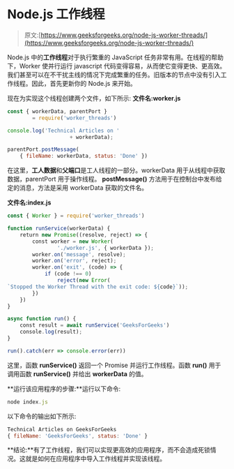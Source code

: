 # Node.js 工作线程

> 原文:[https://www.geeksforgeeks.org/node-js-worker-threads/](https://www.geeksforgeeks.org/node-js-worker-threads/)

Node.js 中的**工作线程**对于执行繁重的 JavaScript 任务非常有用。在线程的帮助下，Worker 使并行运行 javascript 代码变得容易，从而使它变得更快、更高效。我们甚至可以在不干扰主线的情况下完成繁重的任务。旧版本的节点中没有引入工作线程。因此，首先更新你的 Node.js 来开始。

现在为实现这个线程创建两个文件，如下所示:
**文件名:worker.js**

```js
const { workerData, parentPort } 
        = require('worker_threads')

console.log('Technical Articles on '
                    + workerData);

parentPort.postMessage(
    { fileName: workerData, status: 'Done' })
```

在这里，**工人数据**和**父端口**是工人线程的一部分。workerData 用于从线程中获取数据，parentPort 用于操作线程。 **postMessage()** 方法用于在控制台中发布给定的消息，方法是采用 workerData 获取的文件名。

**文件名:index.js**

```js
const { Worker } = require('worker_threads')

function runService(workerData) {
    return new Promise((resolve, reject) => {
        const worker = new Worker(
                './worker.js', { workerData });
        worker.on('message', resolve);
        worker.on('error', reject);
        worker.on('exit', (code) => {
            if (code !== 0)
                reject(new Error(
`Stopped the Worker Thread with the exit code: ${code}`));
        })
    })
}

async function run() {
    const result = await runService('GeeksForGeeks')
    console.log(result);
}

run().catch(err => console.error(err))
```

这里，函数 **runService()** 返回一个 Promise 并运行工作线程。函数 **run()** 用于调用函数 **runService()** 并给出 **workerData** 的值。

**运行该应用程序的步骤:**运行以下命令:

```js
node index.js
```

以下命令的输出如下所示:

```js
Technical Articles on GeeksForGeeks
{ fileName: 'GeeksForGeeks', status: 'Done' }

```

**结论:**有了工作线程，我们可以实现更高效的应用程序，而不会造成死锁情况。这就是如何在应用程序中导入工作线程并实现该线程。